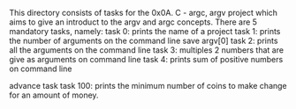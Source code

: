 This directory consists of tasks for the 0x0A. C - argc, argv project which aims to give an introduct to the argv and argc concepts. There are 5 mandatory tasks, namely:
task 0: prints the name of a project
task 1: prints the number of arguments on the command line save argv[0]
task 2: prints all the arguments on the command line
task 3: multiples 2 numbers that are give as arguments on command line
task 4: prints sum of positive numbers on command line

advance task
task 100: prints the minimum number of coins to make change for an amount of money.
